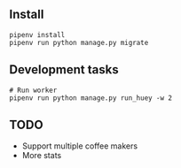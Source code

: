 ## Install
    pipenv install
    pipenv run python manage.py migrate

## Development tasks
    # Run worker
    pipenv run python manage.py run_huey -w 2

## TODO
- Support multiple coffee makers
- More stats
